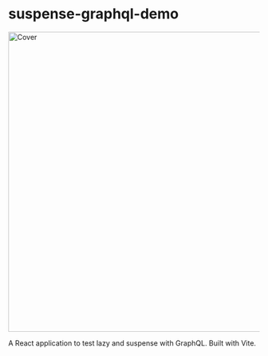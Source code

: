 # suspense-graphql-demo

<img alt="Cover" width="600" src="https://res.cloudinary.com/dejau9zgq/image/upload/v1636116115/cover.png">

<p>
    A React application to test lazy and suspense with GraphQL. Built with Vite.
</p>

